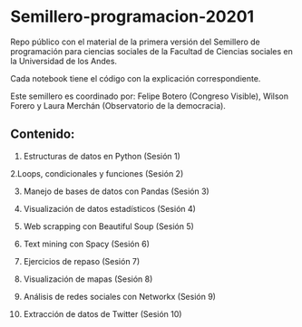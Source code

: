 # Semillero-programacion-20201
Repo público con el material de la primera versión del Semillero de programación para ciencias sociales de la Facultad de Ciencias sociales en la Universidad de los Andes.

Cada notebook tiene el código con la explicación correspondiente.

Este semillero es coordinado por: Felipe Botero (Congreso Visible), Wilson Forero y Laura Merchán (Observatorio de la democracia).

## Contenido:

1. Estructuras de datos en Python (Sesión 1)

2.Loops, condicionales y funciones (Sesión 2)

3. Manejo de bases de datos con Pandas (Sesión 3)

4. Visualización de datos estadísticos (Sesión 4)

5. Web scrapping con  Beautiful Soup (Sesión 5)

6. Text mining con Spacy (Sesión 6)

7. Ejercicios de repaso (Sesión 7)

8. Visualización de mapas (Sesión 8)

9. Análisis de redes sociales con Networkx (Sesión 9)

10. Extracción de datos de Twitter (Sesión 10)
